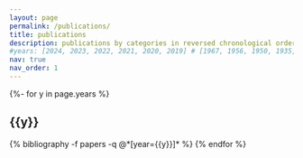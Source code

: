 ```yaml
---
layout: page
permalink: /publications/
title: publications
description: publications by categories in reversed chronological order. generated by jekyll-scholar.<br/>†:equal contribution, *:corresponding author
#years: [2024, 2023, 2022, 2021, 2020, 2019] # [1967, 1956, 1950, 1935, 1905]
nav: true
nav_order: 1
---
```

<!-- _pages/publications.md -->
<div class="publications">

{%- for y in page.years %}
  <h2 class="year">{{y}}</h2>
  {% bibliography -f papers -q @*[year={{y}}]* %}
{% endfor %}

</div>
